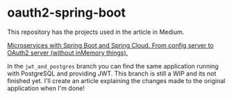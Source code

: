 # oauth2-spring-boot
This repository has the projects used in the article in Medium.

[Microservices with Spring Boot and Spring Cloud. From config server to OAuth2 server (without inMemory things).](https://medium.com/@marcusdacoregio/microservices-with-spring-boot-and-spring-cloud-16d2c056ba12)

In the `jwt_and_postgres` branch you can find the same application running with PostgreSQL and providing JWT. This branch is still a WIP and its not finished yet. I'll create an article explaining the changes made to the original application when I'm done!
